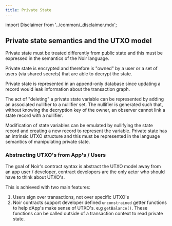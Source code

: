 ```yaml
---
title: Private State
---
```


import Disclaimer from '../common/\_disclaimer.mdx';

<Disclaimer/>

## Private state semantics and the UTXO model

Private state must be treated differently from public state and this must be expressed in the semantics of the Noir language.

Private state is encrypted and therefore is "owned" by a user or a set of users (via shared secrets) that are able to decrypt the state.

Private state is represented in an append-only database since updating a record would leak information about the transaction graph.

The act of "deleting" a private state variable can be represented by adding an associated nullifier to a nullifier set. The nullifier is generated such that, without knowing the decryption key of the owner, an observer cannot link a state record with a nullifier.

Modification of state variables can be emulated by nullifying the state record and creating a new record to represent the variable. Private state has an intrinsic UTXO structure and this must be represented in the language semantics of manipulating private state.

### Abstracting UTXO's from App's / Users

The goal of Noir's contract syntax is abstract the UTXO model away from an app user / developer, contract developers are the only actor who should have to think about UTXO's.

This is achieved with two main features:

1. Users sign over transactions, not over specific UTXO's
2. Noir contracts support developer defined `unconstrained` getter functions to help dApp's make sense of UTXO's. e.g `getBalance()`. These functions can be called outside of a transaction context to read private state.
